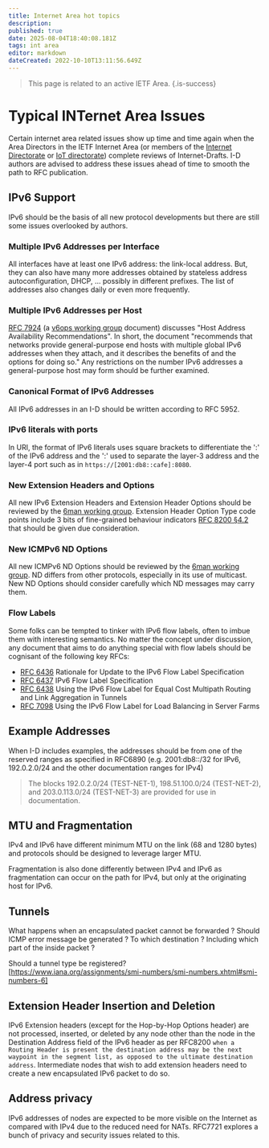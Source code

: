 ```yaml
---
title: Internet Area hot topics
description: 
published: true
date: 2025-08-04T18:40:08.181Z
tags: int area
editor: markdown
dateCreated: 2022-10-10T13:11:56.649Z
---
```


> This page is related to an active IETF Area.
{.is-success}
# Typical INTernet Area Issues

Certain internet area related issues show up time and time again when the Area Directors in the IETF Internet Area (or members of the [Internet Directorate](https://datatracker.ietf.org/group/intdir/about/) or [IoT directorate](https://datatracker.ietf.org/group/iotdir/about/)) complete reviews of Internet-Drafts. I-D authors are advised to address these issues ahead of time to smooth the path to RFC publication. 

## IPv6 Support

IPv6 should be the basis of all new protocol developments but there are still some issues overlooked by authors.

### Multiple IPv6 Addresses per Interface

All interfaces have at least one IPv6 address: the link-local address. But, they can also have many more addresses obtained by stateless address autoconfiguration, DHCP, ... possibly in different prefixes. The list of addresses also changes daily or even more frequently.

### Multiple IPv6 Addresses per Host

[RFC 7924](https://www.rfc-editor.org/rfc/rfc7934.html) (a [v6ops working group](https://datatracker.ietf.org/wg/v6ops/about/) document) discusses "Host Address Availability Recommendations".  In short, the document "recommends that networks provide general-purpose end hosts with multiple global IPv6 addresses when they attach, and it describes the benefits of and the options for doing so."  Any restrictions on the number IPv6 addresses a general-purpose host may form should be further examined.

### Canonical Format of IPv6 Addresses

All IPv6 addresses in an I-D should be written according to RFC 5952.

### IPv6 literals with ports

In URI, the format of IPv6 literals uses square brackets to differentiate the ':' of the IPv6 address and the ':' used to separate the layer-3 address and the layer-4 port such as in `https://[2001:db8::cafe]:8080`.

### New Extension Headers and Options

All new IPv6 Extension Headers and Extension Header Options should be reviewed by the [6man working group](https://datatracker.ietf.org/wg/6man/about/).  Extension Header Option Type code points include 3 bits of fine-grained behaviour indicators [RFC 8200 §4.2](https://www.rfc-editor.org/rfc/rfc8200.html#section-4.2) that should be given due consideration.

### New ICMPv6 ND Options

All new ICMPv6 ND Options should be reviewed by the [6man working group](https://datatracker.ietf.org/wg/6man/about/).  ND differs from other protocols, especially in its use of multicast.  New ND Options should consider carefully which ND messages may carry them.

### Flow Labels

Some folks can be tempted to tinker with IPv6 flow labels, often to imbue them with interesting semantics.  No matter the concept under discussion, any document that aims to do anything special with flow labels should be cognisant of the following key RFCs:

  * [RFC 6436](https://www.rfc-editor.org/rfc/rfc6436.html) Rationale for Update to the IPv6 Flow Label Specification
  * [RFC 6437](https://www.rfc-editor.org/rfc/rfc6437.html) IPv6 Flow Label Specification
  * [RFC 6438](https://www.rfc-editor.org/rfc/rfc6438.html) Using the IPv6 Flow Label for Equal Cost Multipath Routing and Link Aggregation in Tunnels
  * [RFC 7098](https://www.rfc-editor.org/rfc/rfc7098.html) Using the IPv6 Flow Label for Load Balancing in Server Farms

## Example Addresses

When I-D includes examples, the addresses should be from one of the reserved ranges as specified in RFC6890 (e.g. 2001:db8::/32 for IPv6, 192.0.2.0/24 and the other documentation ranges for IPv4)

> The blocks 192.0.2.0/24 (TEST-NET-1), 198.51.100.0/24 (TEST-NET-2),
> and 203.0.113.0/24 (TEST-NET-3) are provided for use in
> documentation.

## MTU and Fragmentation

IPv4 and IPv6 have different minimum MTU on the link (68 and 1280 bytes) and protocols should be designed to leverage larger MTU.

Fragmentation is also done differently between IPv4 and IPv6 as fragmentation can occur on the path for IPv4, but only at the originating host for IPv6.

## Tunnels

What happens when an encapsulated packet cannot be forwarded ? Should ICMP error message be generated ? To which destination ? Including which part of the inside packet ?

Should a tunnel type be registered? [https://www.iana.org/assignments/smi-numbers/smi-numbers.xhtml#smi-numbers-6]

## Extension Header Insertion and Deletion

IPv6 Extension headers (except for the Hop-by-Hop Options header) are not processed, inserted, or deleted by any node other than the node in the Destination Address field of the IPv6 header as per RFC8200 `when a Routing Header is present the destination address may be the next waypoint in the segment list, as opposed to the ultimate destination address`. Intermediate nodes that wish to add extension headers need to create a new encapsulated IPv6 packet to do so.

## Address privacy

IPv6 addresses of nodes are expected to be more visible on the Internet as compared with IPv4 due to the reduced need for NATs. RFC7721 explores a bunch of privacy and security issues related to this.